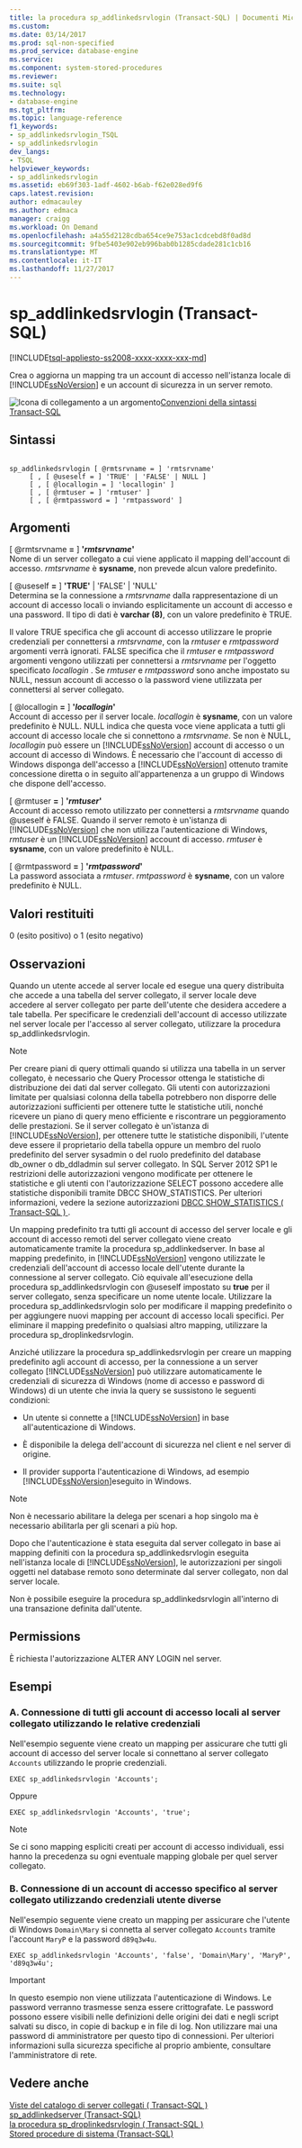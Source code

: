 ```yaml
---
title: la procedura sp_addlinkedsrvlogin (Transact-SQL) | Documenti Microsoft
ms.custom: 
ms.date: 03/14/2017
ms.prod: sql-non-specified
ms.prod_service: database-engine
ms.service: 
ms.component: system-stored-procedures
ms.reviewer: 
ms.suite: sql
ms.technology:
- database-engine
ms.tgt_pltfrm: 
ms.topic: language-reference
f1_keywords:
- sp_addlinkedsrvlogin_TSQL
- sp_addlinkedsrvlogin
dev_langs:
- TSQL
helpviewer_keywords:
- sp_addlinkedsrvlogin
ms.assetid: eb69f303-1adf-4602-b6ab-f62e028ed9f6
caps.latest.revision: 
author: edmacauley
ms.author: edmaca
manager: craigg
ms.workload: On Demand
ms.openlocfilehash: a4a55d2128cdba654ce9e753ac1cdcebd8f0ad8d
ms.sourcegitcommit: 9fbe5403e902eb996bab0b1285cdade281c1cb16
ms.translationtype: MT
ms.contentlocale: it-IT
ms.lasthandoff: 11/27/2017
---
```

# <a name="spaddlinkedsrvlogin-transact-sql"></a>sp_addlinkedsrvlogin (Transact-SQL)
[!INCLUDE[tsql-appliesto-ss2008-xxxx-xxxx-xxx-md](../../includes/tsql-appliesto-ss2008-xxxx-xxxx-xxx-md.md)]

  Crea o aggiorna un mapping tra un account di accesso nell'istanza locale di [!INCLUDE[ssNoVersion](../../includes/ssnoversion-md.md)] e un account di sicurezza in un server remoto.  
  
 ![Icona di collegamento a un argomento](../../database-engine/configure-windows/media/topic-link.gif "Icona di collegamento a un argomento")[Convenzioni della sintassi Transact-SQL](../../t-sql/language-elements/transact-sql-syntax-conventions-transact-sql.md)  
  
## <a name="syntax"></a>Sintassi  
  
```  
  
sp_addlinkedsrvlogin [ @rmtsrvname = ] 'rmtsrvname'   
     [ , [ @useself = ] 'TRUE' | 'FALSE' | NULL ]   
     [ , [ @locallogin = ] 'locallogin' ]   
     [ , [ @rmtuser = ] 'rmtuser' ]   
     [ , [ @rmtpassword = ] 'rmtpassword' ]   
```  
  
## <a name="arguments"></a>Argomenti  
 [ @rmtsrvname  **=**  ] **'***rmtsrvname***'**  
 Nome di un server collegato a cui viene applicato il mapping dell'account di accesso. *rmtsrvname* è **sysname**, non prevede alcun valore predefinito.  
  
 [ @useself  **=**  ] **'**TRUE**'** | 'FALSE' | 'NULL'  
 Determina se la connessione a *rmtsrvname* dalla rappresentazione di un account di accesso locali o inviando esplicitamente un account di accesso e una password. Il tipo di dati è **varchar (**8**)**, con un valore predefinito è TRUE.  
  
 Il valore TRUE specifica che gli account di accesso utilizzare le proprie credenziali per connettersi a *rmtsrvname*, con la *rmtuser* e *rmtpassword* argomenti verrà ignorati. FALSE specifica che il *rmtuser* e *rmtpassword* argomenti vengono utilizzati per connettersi a *rmtsrvname* per l'oggetto specificato *locallogin* . Se *rmtuser* e *rmtpassword* sono anche impostato su NULL, nessun account di accesso o la password viene utilizzata per connettersi al server collegato.  
  
 [ @locallogin  **=**  ] **'***locallogin***'**  
 Account di accesso per il server locale. *locallogin* è **sysname**, con un valore predefinito è NULL. NULL indica che questa voce viene applicata a tutti gli account di accesso locale che si connettono a *rmtsrvname*. Se non è NULL, *locallogin* può essere un [!INCLUDE[ssNoVersion](../../includes/ssnoversion-md.md)] account di accesso o un account di accesso di Windows. È necessario che l'account di accesso di Windows disponga dell'accesso a [!INCLUDE[ssNoVersion](../../includes/ssnoversion-md.md)] ottenuto tramite concessione diretta o in seguito all'appartenenza a un gruppo di Windows che dispone dell'accesso.  
  
 [ @rmtuser  **=**  ] **'***rmtuser***'**  
 Account di accesso remoto utilizzato per connettersi a *rmtsrvname* quando @useself è FALSE. Quando il server remoto è un'istanza di [!INCLUDE[ssNoVersion](../../includes/ssnoversion-md.md)] che non utilizza l'autenticazione di Windows, *rmtuser* è un [!INCLUDE[ssNoVersion](../../includes/ssnoversion-md.md)] account di accesso. *rmtuser* è **sysname**, con un valore predefinito è NULL.  
  
 [ @rmtpassword  **=**  ] **'***rmtpassword***'**  
 La password associata a *rmtuser*. *rmtpassword* è **sysname**, con un valore predefinito è NULL.  
  
## <a name="return-code-values"></a>Valori restituiti  
 0 (esito positivo) o 1 (esito negativo)  
  
## <a name="remarks"></a>Osservazioni  
 Quando un utente accede al server locale ed esegue una query distribuita che accede a una tabella del server collegato, il server locale deve accedere al server collegato per parte dell'utente che desidera accedere a tale tabella. Per specificare le credenziali dell'account di accesso utilizzate nel server locale per l'accesso al server collegato, utilizzare la procedura sp_addlinkedsrvlogin.  
  
> [!NOTE]  
>  Per creare piani di query ottimali quando si utilizza una tabella in un server collegato, è necessario che Query Processor ottenga le statistiche di distribuzione dei dati dal server collegato. Gli utenti con autorizzazioni limitate per qualsiasi colonna della tabella potrebbero non disporre delle autorizzazioni sufficienti per ottenere tutte le statistiche utili, nonché ricevere un piano di query meno efficiente e riscontrare un peggioramento delle prestazioni. Se il server collegato è un'istanza di [!INCLUDE[ssNoVersion](../../includes/ssnoversion-md.md)], per ottenere tutte le statistiche disponibili, l'utente deve essere il proprietario della tabella oppure un membro del ruolo predefinito del server sysadmin o del ruolo predefinito del database db_owner o db_ddladmin sul server collegato. In SQL Server 2012 SP1 le restrizioni delle autorizzazioni vengono modificate per ottenere le statistiche e gli utenti con l'autorizzazione SELECT possono accedere alle statistiche disponibili tramite DBCC SHOW_STATISTICS. Per ulteriori informazioni, vedere la sezione autorizzazioni [DBCC SHOW_STATISTICS &#40; Transact-SQL &#41; ](../../t-sql/database-console-commands/dbcc-show-statistics-transact-sql.md).  
  
 Un mapping predefinito tra tutti gli account di accesso del server locale e gli account di accesso remoti del server collegato viene creato automaticamente tramite la procedura sp_addlinkedserver. In base al mapping predefinito, in [!INCLUDE[ssNoVersion](../../includes/ssnoversion-md.md)] vengono utilizzate le credenziali dell'account di accesso locale dell'utente durante la connessione al server collegato. Ciò equivale all'esecuzione della procedura sp_addlinkedsrvlogin con @useself impostato su **true** per il server collegato, senza specificare un nome utente locale. Utilizzare la procedura sp_addlinkedsrvlogin solo per modificare il mapping predefinito o per aggiungere nuovi mapping per account di accesso locali specifici. Per eliminare il mapping predefinito o qualsiasi altro mapping, utilizzare la procedura sp_droplinkedsrvlogin.  
  
 Anziché utilizzare la procedura sp_addlinkedsrvlogin per creare un mapping predefinito agli account di accesso, per la connessione a un server collegato [!INCLUDE[ssNoVersion](../../includes/ssnoversion-md.md)] può utilizzare automaticamente le credenziali di sicurezza di Windows (nome di accesso e password di Windows) di un utente che invia la query se sussistono le seguenti condizioni:  
  
-   Un utente si connette a [!INCLUDE[ssNoVersion](../../includes/ssnoversion-md.md)] in base all'autenticazione di Windows.  
  
-   È disponibile la delega dell'account di sicurezza nel client e nel server di origine.  
  
-   Il provider supporta l'autenticazione di Windows, ad esempio [!INCLUDE[ssNoVersion](../../includes/ssnoversion-md.md)]eseguito in Windows.  
  
> [!NOTE]  
>  Non è necessario abilitare la delega per scenari a hop singolo ma è necessario abilitarla per gli scenari a più hop.  
  
 Dopo che l'autenticazione è stata eseguita dal server collegato in base ai mapping definiti con la procedura sp_addlinkedsrvlogin eseguita nell'istanza locale di [!INCLUDE[ssNoVersion](../../includes/ssnoversion-md.md)], le autorizzazioni per singoli oggetti nel database remoto sono determinate dal server collegato, non dal server locale.  
  
 Non è possibile eseguire la procedura sp_addlinkedsrvlogin all'interno di una transazione definita dall'utente.  
  
## <a name="permissions"></a>Permissions  
 È richiesta l'autorizzazione ALTER ANY LOGIN nel server.  
  
## <a name="examples"></a>Esempi  
  
### <a name="a-connecting-all-local-logins-to-the-linked-server-by-using-their-own-user-credentials"></a>A. Connessione di tutti gli account di accesso locali al server collegato utilizzando le relative credenziali  
 Nell'esempio seguente viene creato un mapping per assicurare che tutti gli account di accesso del server locale si connettano al server collegato `Accounts` utilizzando le proprie credenziali.  
  
```  
EXEC sp_addlinkedsrvlogin 'Accounts';  
```  
  
 Oppure  
  
```  
EXEC sp_addlinkedsrvlogin 'Accounts', 'true';  
```  
  
> [!NOTE]  
>  Se ci sono mapping espliciti creati per account di accesso individuali, essi hanno la precedenza su ogni eventuale mapping globale per quel server collegato.  
  
### <a name="b-connecting-a-specific-login-to-the-linked-server-by-using-different-user-credentials"></a>B. Connessione di un account di accesso specifico al server collegato utilizzando credenziali utente diverse  
 Nell'esempio seguente viene creato un mapping per assicurare che l'utente di Windows `Domain\Mary` si connetta al server collegato `Accounts` tramite l'account `MaryP` e la password `d89q3w4u`.  
  
```  
EXEC sp_addlinkedsrvlogin 'Accounts', 'false', 'Domain\Mary', 'MaryP', 'd89q3w4u';  
```  
  
> [!IMPORTANT]  
>  In questo esempio non viene utilizzata l'autenticazione di Windows. Le password verranno trasmesse senza essere crittografate. Le password possono essere visibili nelle definizioni delle origini dei dati e negli script salvati su disco, in copie di backup e in file di log. Non utilizzare mai una password di amministratore per questo tipo di connessioni. Per ulteriori informazioni sulla sicurezza specifiche al proprio ambiente, consultare l'amministratore di rete.  
  
## <a name="see-also"></a>Vedere anche  
 [Viste del catalogo di server collegati &#40; Transact-SQL &#41;](../../relational-databases/system-catalog-views/linked-servers-catalog-views-transact-sql.md)   
 [sp_addlinkedserver &#40;Transact-SQL&#41;](../../relational-databases/system-stored-procedures/sp-addlinkedserver-transact-sql.md)   
 [la procedura sp_droplinkedsrvlogin &#40; Transact-SQL &#41;](../../relational-databases/system-stored-procedures/sp-droplinkedsrvlogin-transact-sql.md)   
 [Stored procedure di sistema &#40;Transact-SQL&#41;](../../relational-databases/system-stored-procedures/system-stored-procedures-transact-sql.md)  
  
  

